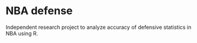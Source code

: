 # NBA defense
Independent research project to analyze accuracy of defensive statistics in NBA using R.
